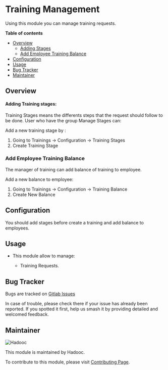 # Training Management

Using this module you can manage training requests.

**Table of contents**

- [Overview](#overview)
  - [Adding Stages](#adding-stages)
  - [Add Employee Training Balance](#add-employee-training-balance)
- [Configuration](#configuration)
- [Usage](#usage)
- [Bug Tracker](#bug-tracker)
- [Maintainer](#maintainer)

## Overview

#### Adding Training stages:

Training Stages means the differents steps that the request should follow to be done. User who have the group Manage
Stages can:

Add a new training stage by :

1. Going to Trainings -> Configuration -> Training Stages
2. Create Training Stage

### Add Employee Training Balance

The manager of training can add balance of training to employee.

Add a new balance to employee:

1. Going to Trainings -> Configuration -> Training Balance
2. Create New Balance

## Configuration

You should add stages before create a training and add balance to employees.

## Usage

- This module allow to manage:

  - Training Requests.

## Bug Tracker

Bugs are tracked on [Gitlab Issues](https://gitlab.com/hadooc/odoo-sa/hr/issues)

In case of trouble, please check there if your issue has already been reported. If you spotted it first, help us smash
it by providing detailed and welcomed feedback.

## Maintainer

![Hadooc](https://hadooc.com/logo)

This module is maintained by Hadooc.

To contribute to this module, please visit [Contributing Page](https://gitlab.com/hadooc/extra/wikis/Contributing).
